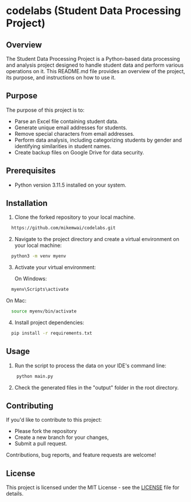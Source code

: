 # codelabs (Student Data Processing Project)

## Overview

The Student Data Processing Project is a Python-based data processing and analysis project designed to handle student data and perform various operations on it. This README.md file provides an overview of the project, its purpose, and instructions on how to use it.

## Purpose

The purpose of this project is to:

- Parse an Excel file containing student data.
- Generate unique email addresses for students.
- Remove special characters from email addresses.
- Perform data analysis, including categorizing students by gender and identifying similarities in student names.
- Create backup files on Google Drive for data security.

## Prerequisites
- Python version 3.11.5 installed on your system.

## Installation

1. Clone the forked repository to your local machine.

 ```sh 
   https://github.com/mikemwai/codelabs.git
 ```

2. Navigate to the project directory and create a virtual environment on your local machine: 

 ```sh 
   python3 -m venv myenv
 ```

3. Activate your virtual environment:

   On Windows:

 ```sh 
   myenv\Scripts\activate
 ```

   On Mac:

 ```sh 
   source myenv/bin/activate
 ```

4. Install project dependencies:

 ```sh
   pip install -r requirements.txt
 ```

## Usage

1. Run the script to process the data on your IDE's command line:

```sh
    python main.py
```

2. Check the generated files in the "output" folder in the root directory.

## Contributing

If you'd like to contribute to this project:
- Please fork the repository
- Create a new branch for your changes,
- Submit a pull request. 

Contributions, bug reports, and feature requests are welcome!

## License
This project is licensed under the MIT License - see the [LICENSE](LICENSE) file for details.
